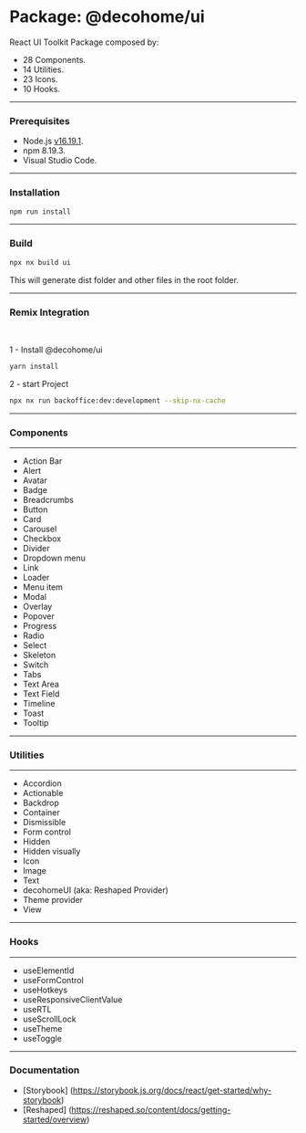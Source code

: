 # Package: @decohome/ui

React UI Toolkit Package composed by:

- 28 Components.<br>
- 14 Utilities.<br>
- 23 Icons.<br>
- 10 Hooks.<br>
<hr>

### Prerequisites

- Node.js [v16.19.1](https://nodejs.org/dist/v16.19.1/).
- npm 8.19.3.
- Visual Studio Code.
<hr>

### Installation

```sh
npm run install
```

<hr>

### Build

```sh
npx nx build ui
```

This will generate dist folder and other files in the root folder.

<hr>

### Remix Integration

<br>


1 - Install @decohome/ui
<br>

```sh
yarn install
```

2 - start Project
<br>

```sh
npx nx run backoffice:dev:development --skip-nx-cache

```

<hr>

### Components

<hr>

- Action Bar
- Alert
- Avatar
- Badge
- Breadcrumbs
- Button
- Card
- Carousel
- Checkbox
- Divider
- Dropdown menu
- Link
- Loader
- Menu item
- Modal
- Overlay
- Popover
- Progress
- Radio
- Select
- Skeleton
- Switch
- Tabs
- Text Area
- Text Field
- Timeline
- Toast
- Tooltip
<hr>

### Utilities

<hr>

- Accordion
- Actionable
- Backdrop
- Container
- Dismissible
- Form control
- Hidden
- Hidden visually
- Icon
- Image
- Text
- decohomeUI (aka: Reshaped Provider)
- Theme provider
- View
<hr>

### Hooks

<hr>

- useElementId
- useFormControl
- useHotkeys
- useResponsiveClientValue
- useRTL
- useScrollLock
- useTheme
- useToggle

<hr>

### Documentation

- [Storybook] (https://storybook.js.org/docs/react/get-started/why-storybook)
- [Reshaped] (https://reshaped.so/content/docs/getting-started/overview)
